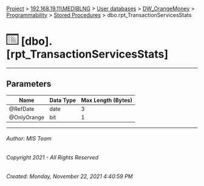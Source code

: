 #### 

[Project](../../../../../index.md) > [192.168.19.11\\MEDIBLNG](../../../../index.md) > [User databases](../../../index.md) > [DW_OrangeMoney](../../index.md) > [Programmability](../index.md) > [Stored Procedures](Stored_Procedures.md) > dbo.rpt_TransactionServicesStats

# ![Stored Procedures](../../../../../Images/StoredProcedure32.png) [dbo].[rpt_TransactionServicesStats]

---

## <a name="#parameters"></a>Parameters

| Name | Data Type | Max Length (Bytes) |
|---|---|---|
| @RefDate | date | 3 |
| @OnlyOrange | bit | 1 |


---

###### Author:  MIS Team

###### Copyright 2021 - All Rights Reserved

###### Created: Monday, November 22, 2021 4:40:59 PM

